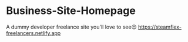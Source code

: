 # Business-Site-Homepage
 A dummy developer freelance site you'll love to see😌
https://steamflex-freelancers.netlify.app
